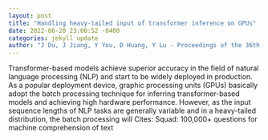 ```yaml
--- 
layout: post 
title: "Handling heavy-tailed input of transformer inference on GPUs" 
date: 2022-06-20 23:00:52 -0400 
categories: jekyll update 
author: "J Du, J Jiang, Y You, D Huang, Y Lu - Proceedings of the 36th ACM International , 2022" 
--- 
```

Transformer-based models achieve superior accuracy in the field of natural language processing (NLP) and start to be widely deployed in production. As a popular deployment device, graphic processing units (GPUs) basically adopt the batch processing technique for inferring transformer-based models and achieving high hardware performance. However, as the input sequence lengths of NLP tasks are generally variable and in a heavy-tailed distribution, the batch processing will Cites: Squad: 100,000+ questions for machine comprehension of text